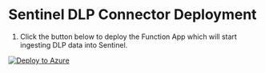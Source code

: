 
# Sentinel DLP Connector Deployment
1. Click the button below to deploy the Function App which will start ingesting DLP data into Sentinel.

[![Deploy to Azure](https://aka.ms/deploytoazurebutton)](https://portal.azure.com/#create/Microsoft.Template/uri/https%3A%2F%2Fraw.githubusercontent.com%2Fanders-alex%2FO365-ActivityFeed-AzureFunction%2FSentinel_Deployment%2FSentinel_Deployment%2Fmain.json)

